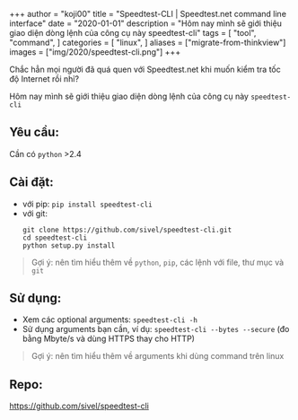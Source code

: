 +++
author = "koji00"
title = "Speedtest-CLI | Speedtest.net command line interface"
date = "2020-01-01"
description = "Hôm nay mình sẽ giới thiệu giao diện dòng lệnh của công cụ này speedtest-cli"
tags = [
    "tool",
    "command",
]
categories = [
    "linux",
]
aliases = ["migrate-from-thinkview"]
images  = ["img/2020/speedtest-cli.png"]
+++

Chắc hẳn mọi người đã quá quen với Speedtest.net khi muốn kiểm tra tốc độ Internet rồi nhỉ?

Hôm nay mình sẽ giới thiệu giao diện dòng lệnh của công cụ này `speedtest-cli`

## Yêu cầu:
Cần có `python` >2.4

## Cài đặt:

* với pip: `pip install speedtest-cli`
* với git:
    ```
    git clone https://github.com/sivel/speedtest-cli.git
    cd speedtest-cli
    python setup.py install
    ```
> Gợi ý: nên tìm hiểu thêm về `python`, `pip`, các lệnh với file, thư mục và `git`

## Sử dụng:

  * Xem các optional arguments: `speedtest-cli -h`
  * Sử dụng arguments bạn cần, ví dụ: `speedtest-cli --bytes --secure` (đo bằng Mbyte/s và dùng HTTPS thay cho HTTP)

> Gợi ý: nên tìm hiểu thêm về arguments khi dùng command trên linux

## Repo:
https://github.com/sivel/speedtest-cli
